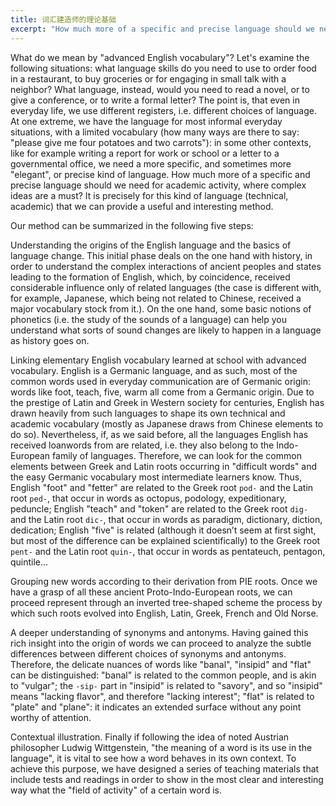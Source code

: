 ```yaml
---
title: 词汇建造师的理论基础
excerpt: "How much more of a specific and precise language should we need for academic activity, where complex ideas are a must? It is precisely for this kind of language (technical, academic) that we can provide a useful and interesting method."
---
```


What do we mean by "advanced English vocabulary"? Let's examine the following situations: what language skills do you need to use to order food in a restaurant, to buy groceries or for engaging in small talk with a neighbor? What language, instead, would you need to read a novel, or to give a conference, or to write a formal letter? The point is, that even in everyday life, we use different registers, i.e. different choices of language. At one extreme, we have the language for most informal everyday situations, with a limited vocabulary (how many ways are there to say: "please give me four potatoes and two carrots"): in some other contexts, like for example writing a report for work or school or a letter to a governmental office, we need a more specific, and sometimes more "elegant", or precise kind of language. How much more of a specific and precise language should we need for academic activity, where complex ideas are a must? It is precisely for this kind of language (technical, academic) that we can provide a useful and interesting method.

<!--more-->

Our method can be summarized in the following five steps:

Understanding the origins of the English language and the basics of language change. This initial phase deals on the one hand with history, in order to understand the complex interactions of ancient peoples and states leading to the formation of English, which, by coincidence, received considerable influence only of related languages (the case is different with, for example, Japanese, which being not related to Chinese, received a major vocabulary stock from it.). On the one hand, some basic notions of phonetics (i.e. the study of the sounds of a language) can help you understand what sorts of sound changes are likely to happen in a language as history goes on.

Linking elementary English vocabulary learned at school with advanced vocabulary. English is a Germanic language, and as such, most of the common words used in everyday communication are of Germanic origin: words like foot, teach, five, warm all come from a Germanic origin. Due to the prestige of Latin and Greek in Western society for centuries, English has drawn heavily from such languages to shape its own technical and academic vocabulary (mostly as Japanese draws from Chinese elements to do so). Nevertheless, if, as we said before, all the languages English has received loanwords from are related, i.e. they also belong to the Indo-European family of languages. Therefore, we can look for the common elements between Greek and Latin roots occurring in "difficult words" and the easy Germanic vocabulary most intermediate learners know. Thus, English "foot" and "fetter" are related to the Greek root `pod-` and the Latin root `ped-`, that occur in words as octopus, podology, expeditionary, peduncle; English "teach" and "token" are related to the Greek root `dig-` and the Latin root `dic-`, that occur in words as paradigm, dictionary, diction, dedication; English "five" is related (although it doesn’t seem at first sight, but most of the difference can be explained scientifically) to the Greek root `pent-` and the Latin root `quin-`, that occur in words as pentateuch, pentagon, quintile...

Grouping new words according to their derivation from PIE roots. Once we have a grasp of all these ancient Proto-Indo-European roots, we can proceed represent through an inverted tree-shaped scheme the process by which such roots evolved into English, Latin, Greek, French and Old Norse.

A deeper understanding of synonyms and antonyms. Having gained this rich insight into the origin of words we can proceed to analyze the subtle differences between different choices of synonyms and antonyms. Therefore, the delicate nuances of words like "banal", "insipid" and "flat" can be distinguished: "banal" is related to the common people, and is akin to "vulgar"; the `-sip-` part in "insipid" is related to "savory", and so "insipid" means "lacking flavor", and therefore "lacking interest"; "flat" is related to "plate" and "plane": it indicates an extended surface without any point worthy of attention.

Contextual illustration. Finally if following the idea of noted Austrian philosopher Ludwig Wittgenstein, "the meaning of a word is its use in the language", it is vital to see how a word behaves in its own context. To achieve this purpose, we have designed a series of teaching materials that include tests and readings in order to show in the most clear and interesting way what the "field of activity" of a certain word is.
